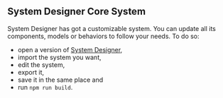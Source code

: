 ## System Designer Core System

System Designer has got a customizable system. You can update all its components, models or behaviors to follow your needs. To do so:

* open a version of [System Designer](https://designfirst.io/systemdesigner/),
* import the system you want,
* edit the system,
* export it,
* save it in the same place and
* run `npm run build`.